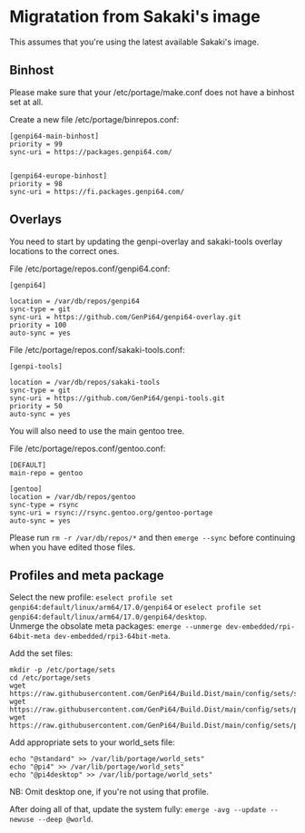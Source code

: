 # Migratation from Sakaki's image

This assumes that you're using the latest available Sakaki's image.


## Binhost

Please make sure that your /etc/portage/make.conf does not have a binhost set at all.

Create a new file /etc/portage/binrepos.conf:
```
[genpi64-main-binhost]
priority = 99
sync-uri = https://packages.genpi64.com/


[genpi64-europe-binhost]
priority = 98
sync-uri = https://fi.packages.genpi64.com/
```

## Overlays

You need to start by updating the genpi-overlay and sakaki-tools overlay locations to the correct ones.

File /etc/portage/repos.conf/genpi64.conf:
```
[genpi64]

location = /var/db/repos/genpi64
sync-type = git
sync-uri = https://github.com/GenPi64/genpi64-overlay.git
priority = 100
auto-sync = yes
```

File /etc/portage/repos.conf/sakaki-tools.conf:
```
[genpi-tools]

location = /var/db/repos/sakaki-tools
sync-type = git
sync-uri = https://github.com/GenPi64/genpi-tools.git
priority = 50
auto-sync = yes
```

You will also need to use the main gentoo tree.

File /etc/portage/repos.conf/gentoo.conf:
```
[DEFAULT]
main-repo = gentoo

[gentoo]
location = /var/db/repos/gentoo
sync-type = rsync
sync-uri = rsync://rsync.gentoo.org/gentoo-portage
auto-sync = yes
```

Please run `rm -r /var/db/repos/*` and then `emerge --sync` before continuing when you have edited those files.

## Profiles and meta package

Select the new profile: `eselect profile set genpi64:default/linux/arm64/17.0/genpi64` or `eselect profile set genpi64:default/linux/arm64/17.0/genpi64/desktop`.  
Unmerge the obsolate meta packages: `emerge --unmerge dev-embedded/rpi-64bit-meta dev-embedded/rpi3-64bit-meta`.  

Add the set files:
```
mkdir -p /etc/portage/sets
cd /etc/portage/sets
wget https://raw.githubusercontent.com/GenPi64/Build.Dist/main/config/sets/standard
wget https://raw.githubusercontent.com/GenPi64/Build.Dist/main/config/sets/pi4
wget https://raw.githubusercontent.com/GenPi64/Build.Dist/main/config/sets/pi4desktop
```

Add appropriate sets to your world_sets file:
```
echo "@standard" >> /var/lib/portage/world_sets"
echo "@pi4" >> /var/lib/portage/world_sets"
echo "@pi4desktop" >> /var/lib/portage/world_sets"
```
NB: Omit desktop one, if you're not using that profile.


After doing all of that, update the system fully: `emerge -avg --update --newuse --deep @world`.

